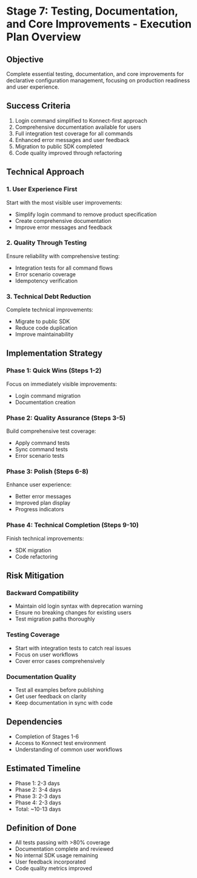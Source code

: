 # Stage 7: Testing, Documentation, and Core Improvements - Execution Plan Overview

## Objective
Complete essential testing, documentation, and core improvements for 
declarative configuration management, focusing on production readiness and 
user experience.

## Success Criteria
1. Login command simplified to Konnect-first approach
2. Comprehensive documentation available for users
3. Full integration test coverage for all commands
4. Enhanced error messages and user feedback
5. Migration to public SDK completed
6. Code quality improved through refactoring

## Technical Approach

### 1. User Experience First
Start with the most visible user improvements:
- Simplify login command to remove product specification
- Create comprehensive documentation
- Improve error messages and feedback

### 2. Quality Through Testing
Ensure reliability with comprehensive testing:
- Integration tests for all command flows
- Error scenario coverage
- Idempotency verification

### 3. Technical Debt Reduction
Complete technical improvements:
- Migrate to public SDK
- Reduce code duplication
- Improve maintainability

## Implementation Strategy

### Phase 1: Quick Wins (Steps 1-2)
Focus on immediately visible improvements:
- Login command migration
- Documentation creation

### Phase 2: Quality Assurance (Steps 3-5)
Build comprehensive test coverage:
- Apply command tests
- Sync command tests
- Error scenario tests

### Phase 3: Polish (Steps 6-8)
Enhance user experience:
- Better error messages
- Improved plan display
- Progress indicators

### Phase 4: Technical Completion (Steps 9-10)
Finish technical improvements:
- SDK migration
- Code refactoring

## Risk Mitigation

### Backward Compatibility
- Maintain old login syntax with deprecation warning
- Ensure no breaking changes for existing users
- Test migration paths thoroughly

### Testing Coverage
- Start with integration tests to catch real issues
- Focus on user workflows
- Cover error cases comprehensively

### Documentation Quality
- Test all examples before publishing
- Get user feedback on clarity
- Keep documentation in sync with code

## Dependencies
- Completion of Stages 1-6
- Access to Konnect test environment
- Understanding of common user workflows

## Estimated Timeline
- Phase 1: 2-3 days
- Phase 2: 3-4 days
- Phase 3: 2-3 days
- Phase 4: 2-3 days
- Total: ~10-13 days

## Definition of Done
- All tests passing with >80% coverage
- Documentation complete and reviewed
- No internal SDK usage remaining
- User feedback incorporated
- Code quality metrics improved